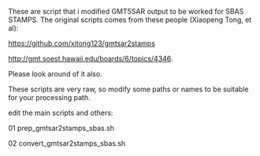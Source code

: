 These are script that i modified GMT5SAR output to be worked for SBAS STAMPS. The original scripts comes from these people (Xiaopeng Tong, et al): 

https://github.com/xitong123/gmtsar2stamps

http://gmt.soest.hawaii.edu/boards/6/topics/4346. 

Please look around of it also.

These scripts are very raw, so modify some paths or names to be suitable for your processing path.

edit the main scripts and others:

01 prep_gmtsar2stamps_sbas.sh

02 convert_gmtsar2stamps_sbas.sh
